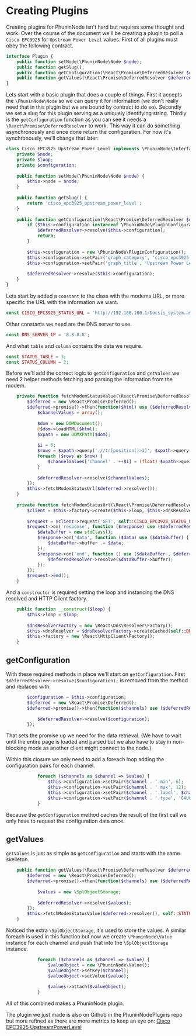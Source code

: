 Creating Plugins
================

Creating plugins for PhuninNode isn't hard but requires some thought and work. Over the course of the document we'll be creating a plugin to poll a `Cisco EPC3925` for `Upstream Power Level` values. First of all plugins must obey the following contract.

```php
interface Plugin {
    public function setNode(\PhuninNode\Node $node);
    public function getSlug();
    public function getConfiguration(\React\Promise\DeferredResolver $deferredResolver);
    public function getValues(\React\Promise\DeferredResolver $deferredResolver);
}
```

Lets start with a basic plugin that does a couple of things. First it accepts the `\PhuninNode\Node` so we can query it for information (we don't really need that in this plugin but we are bound by contract to do so). Secondly we set a slug for this plugin serving as a uniquely identifying string. Thirdly is the `getConfiguration` function as you can see it needs a `\React\Promise\DeferredResolver` to work. This way it can do something asynchronously and once done return the configuration. For now it's synchronously, we'll change that later:

```php
class Cisco_EPC3925_Upstream_Power_Level implements \PhuninNode\Interfaces\Plugin {
    private $node;
    private $loop;
    private $configuration;
    
    public function setNode(\PhuninNode\Node $node) {
        $this->node = $node;
    }
    
    public function getSlug() {
        return 'cisco_epc3925_upstream_power_level';
    }
    
    public function getConfiguration(\React\Promise\DeferredResolver $deferredResolver) {
        if ($this->configuration instanceof \PhuninNode\PluginConfiguration) {
            $deferredResolver->resolve($this->configuration);
            return;
        }
        
        $this->configuration = new \PhuninNode\PluginConfiguration();
        $this->configuration->setPair('graph_category', 'cisco_epc3925');
        $this->configuration->setPair('graph_title', 'Upstream Power Level');
        
        $deferredResolver->resolve($this->configuration);
    }
}
```

Lets start by added a `constant` to the class with the modems URL, or more specific the URL with the information we want.

```php
const CISCO_EPC3925_STATUS_URL = 'http://192.168.100.1/Docsis_system.asp';
```

Other constants we need are the DNS server to use.

```php
const DNS_SERVER_IP = '8.8.8.8';
```

And what `table` and `column` contains the data we require.

```php
const STATUS_TABLE = 3;
const STATUS_COLUMN = 2;
```

Before we'll add the correct logic to `getConfiguration` and `getValues` we need 2 helper methods fetching and parsing the information from the modem.

```php
    private function fetchModemStatusValue(\React\Promise\DeferredResolver $deferredResolver, $table, $column) {
        $deferred = new \React\Promise\Deferred();
        $deferred->promise()->then(function($html) use ($deferredResolver, $table, $column) {
            $channelValues = array();
            
            $dom = new DOMDocument();
            @$dom->loadHTML($html);
            $xpath = new DOMXPath($dom);
            
            $i = 0;
            $rows = $xpath->query('.//tr[position()>1]', $xpath->query('//table[contains(@class, \'std\')]')->item($table));
            foreach ($rows as $row) {
                $channelValues['channel' . ++$i] = (float) $xpath->query('.//td[' . $column . ']', $row)->item(0)->textContent;
            }
            
            $deferredResolver->resolve($channelValues);
        });
        $this->fetchModemStatusUrl($deferred->resolver());
    }
    
    private function fetchModemStatusUrl(\React\Promise\DeferredResolver $deferredResolver) {
        $client = $this->factory->create($this->loop, $this->dnsResolver);
        
        $request = $client->request('GET', self::CISCO_EPC3925_STATUS_URL);
        $request->on('response', function ($response) use ($deferredResolver) {
            $dataBuffer = new stdClass();
            $response->on('data', function ($data) use ($dataBuffer) {
                $dataBuffer->buffer .= $data;
            });
            $response->on('end', function () use ($dataBuffer , $deferredResolver) {
                $deferredResolver->resolve($dataBuffer->buffer);
            });
        });
        $request->end();
    }
```

And a `constructor` is required setting the loop and instancing the DNS resolved and HTTP Client factory.

```php
    public function __construct($loop) {
        $this->loop = $loop;
        
        $dnsResolverFactory = new \React\Dns\Resolver\Factory();
        $this->dnsResolver = $dnsResolverFactory->createCached(self::DNS_SERVER_IP, $this->loop);
        $this->factory = new \React\HttpClient\Factory();
    }
```

## getConfiguration ##

With these required methods in place we'll start on `getConfiguration`. First `$deferredResolver->resolve($configuration);` is removed from the method and replaced with:

```php
        $configuration = $this->configuration;
        $deferred = new \React\Promise\Deferred();
        $deferred->promise()->then(function($channels) use ($deferredResolver, $configuration) {
            
            $deferredResolver->resolve($configuration);
        });
```

That sets the promise up we need for the data retrieval. (We have to wait until the entire page is loaded and parsed but we also have to stay in non-blocking mode as another client might connect to the node.)

Within this closure we only need to add a foreach loop adding the configuration pairs for each channel.

```php
            foreach ($channels as $channel => $value) {
                $this->configuration->setPair($channel . '.min', 6);
                $this->configuration->setPair($channel . '.max', 12);
                $this->configuration->setPair($channel . '.label', $channel);
                $this->configuration->setPair($channel . '.type', 'GAUGE');
            }
```

Because the `getConfiguration` method caches the result of the first call we only have to request the configuration data once.

## getValues ##

`getValues` is just as simple as `getConfiguration` and starts with the same skelleton.

```php
    public function getValues(\React\Promise\DeferredResolver $deferredResolver) {
        $deferred = new \React\Promise\Deferred();
        $deferred->promise()->then(function($channels) use ($deferredResolver) {
            
            $values = new \SplObjectStorage;
            
            $deferredResolver->resolve($values);
        });
        $this->fetchModemStatusValue($deferred->resolver(), self::STATUS_TABLE, self::STATUS_COLUMN);
    }
```

Noticed the extra `\SplObjectStorage`, it's used to store the values. A similar foreach is used in this function but now we create `\PhuninNode\Value` instance for each channel and push that into the `\SplObjectStorage` instance.

```php
            foreach ($channels as $channel => $value) {
                $valueObject = new \PhuninNode\Value();
                $valueObject->setKey($channel);
                $valueObject->setValue($value);
                
                $values->attach($valueObject);
            }
```

All of this combined makes a PhuninNode plugin.

The plugin we just made is also on Github in the PhuninNodePlugins repo but more refined as there are more metrics to keep an eye on: [Cisco EPC3925 UpstreamPowerLevel](https://github.com/WyriHaximus/PhuninNodePlugins/blob/master/Cisco%20EPC3925/UpstreamPowerLevel.php)